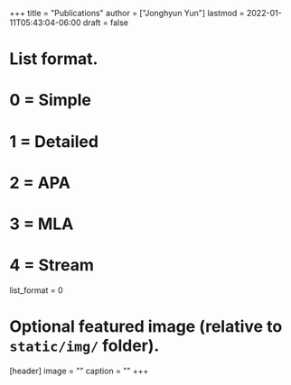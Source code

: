 +++
title = "Publications"
author = ["Jonghyun Yun"]
lastmod = 2022-01-11T05:43:04-06:00
draft = false
# List format.
#   0 = Simple
#   1 = Detailed
#   2 = APA
#   3 = MLA
#   4 = Stream
list_format = 0

# Optional featured image (relative to `static/img/` folder).
[header]
image = ""
caption = ""
+++
